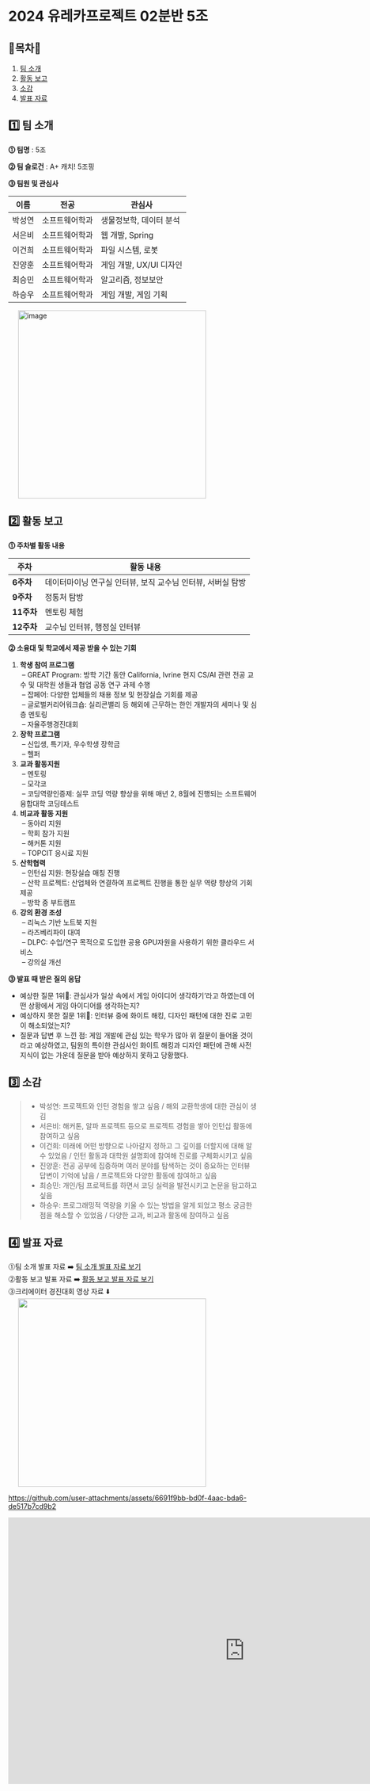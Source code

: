 # 2024 유레카프로젝트 02분반 5조

## **🌟목차🌟**
1. [팀 소개](#1️⃣-팀-소개)
2. [활동 보고](#2️⃣-활동-보고)
3. [소감](#3️⃣-소감)
4. [발표 자료](#4️⃣-발표-자료)
   

## 1️⃣ 팀 소개
**⓵ 팀명** : 5조  

**⓶ 팀 슬로건** : A+ 캐치! 5조핑

**⓷ 팀원 및 관심사**  

| **이름**  | **전공**         | **관심사**                  |
|-----------|------------------|-----------------------------|
| 박성연    | 소프트웨어학과   | 생물정보학, 데이터 분석     |
| 서은비    | 소프트웨어학과   | 웹 개발, Spring            |
| 이건희    | 소프트웨어학과   | 파일 시스템, 로봇          |
| 진양훈    | 소프트웨어학과   | 게임 개발, UX/UI 디자인    |
| 최승민    | 소프트웨어학과   | 알고리즘, 정보보안         |
| 하승우    | 소프트웨어학과   | 게임 개발, 게임 기획       |


<img src="https://github.com/user-attachments/assets/13f9cfd0-aa93-4d8f-9423-fcd0996713f8" alt="image" width="380px" style="display: inline-block; margin-left: 20px;">


## 2️⃣ 활동 보고

**⓵ 주차별 활동 내용**

| **주차**  | **활동 내용**                                                   |
|-----------|-----------------------------------------------------------------|
|  **6주차**   | 데이터마이닝 연구실 인터뷰, 보직 교수님 인터뷰, 서버실 탐방       |
|  **9주차**   | 정통처 탐방                                                    |
|  **11주차**  | 멘토링 체험                                                    |
|  **12주차**  | 교수님 인터뷰, 행정실 인터뷰                                    |

**⓶ 소융대 및 학교에서 제공 받을 수 있는 기회**
1. **학생 참여 프로그램**  
&nbsp;&ndash; GREAT Program: 방학 기간 동안 California, Ivrine 현지 CS/AI 관련 전공 교수 및 대학원 생들과 협업 공동 연구 과제 수행  
&nbsp;&ndash; 잡페어: 다양한 업체들의 채용 정보 및 현장실습 기회를 제공  
&nbsp;&ndash; 글로벌커리어워크숍: 실리콘밸리 등 해외에 근무하는 한인 개발자의 세미나 및 심층 멘토링  
&nbsp;&ndash; 자율주행경진대회
2. **장학 프로그램**  
&nbsp;&ndash; 신입생, 특기자, 우수학생 장학금  
&nbsp;&ndash; 헬퍼
3. **교과 활동지원**  
&nbsp;&ndash; 멘토링  
&nbsp;&ndash; 모각코  
&nbsp;&ndash; 코딩역량인증제: 실무 코딩 역량 향상을 위해 매년 2, 8월에 진행되는 소프트웨어융합대학 코딩테스트
4. **비교과 활동 지원**  
&nbsp;&ndash; 동아리 지원  
&nbsp;&ndash; 학회 참가 지원  
&nbsp;&ndash; 해커톤 지원  
&nbsp;&ndash; TOPCIT 응시료 지원
5. **산학협력**  
&nbsp;&ndash; 인턴십 지원: 현장실습 매칭 진행  
&nbsp;&ndash; 산학 프로젝트: 산업체와 연결하여 프로젝트 진행을 통한 실무 역량 향상의 기회 제공  
&nbsp;&ndash; 방학 중 부트캠프
6. **강의 환경 조성**  
&nbsp;&ndash; 리눅스 기반 노트북 지원  
&nbsp;&ndash; 라즈베리파이 대여  
&nbsp;&ndash; DLPC: 수업/연구 목적으로 도입한 공용 GPU자원을 사용하기 위한 클라우드 서비스  
&nbsp;&ndash; 강의실 개선


**⓷ 발표 때 받은 질의 응답**
- 예상한 질문 1위👑: 관심사가 일상 속에서 게임 아이디어 생각하기’라고 하였는데 어떤 상황에서 게임 아이디어를 생각하는지?
- 예상하지 못한 질문 1위👑: 인터뷰 중에 화이트 해킹, 디자인 패턴에 대한 진로 고민이 해소되었는지?
- 질문과 답변 후 느낀 점: 게임 개발에 관심 있는 학우가 많아 위 질문이 들어올 것이라고 예상하였고, 팀원의 특이한 관심사인 화이트 해킹과 디자인 패턴에 관해 사전 지식이 없는 가운데 질문을 받아 예상하지 못하고 당황했다.



## **3️⃣ 소감**
> - 박성연: 프로젝트와 인턴 경험을 쌓고 싶음 / 해외 교환학생에 대한 관심이 생김
> - 서은비: 해커톤, 알파 프로젝트 등으로 프로젝트 경험을 쌓아 인턴십 활동에 참여하고 싶음
> - 이건희: 미래에 어떤 방향으로 나아갈지 정하고 그 깊이를 더할지에 대해 알 수 있었음 / 인턴 활동과 대학원 설명회에 참여해 진로를 구체화시키고 싶음
> - 진양훈: 전공 공부에 집중하며 여러 분야를 탐색하는 것이 중요하는 인터뷰 답변이 기억에 남음 / 프로젝트와 다양한 활동에 참여하고 싶음
> - 최승민: 개인/팀 프로젝트를 하면서 코딩 실력을 발전시키고 논문을 탐고하고 싶음
> - 하승우: 프로그래밍적 역량을 키울 수 있는 방법을 알게 되었고 평소 궁금한 점을 해소할 수 있었음 / 다양한 교과, 비교과 활동에 참여하고 싶음


## **4️⃣ 발표 자료**
⓵팀 소개 발표 자료 ➡️ [팀 소개 발표 자료 보기](https://github.com/user-attachments/files/17814799/_5.pptx) <br>
⓶활동 보고 발표 자료 ➡️ [활동 보고 발표 자료 보기](https://github.com/user-attachments/files/17814731/_5.pptx) <br>
⓷크리에이터 경진대회 영상 자료 ⬇️ <br>
<img src="https://github.com/user-attachments/assets/2b8ccdb6-1070-432d-bb3d-520a7f8aa020" width="380px" style="display: inline-block; margin-left: 20px;">

https://github.com/user-attachments/assets/6691f9bb-bd0f-4aac-bda6-de517b7cd9b2

<iframe width="956" height="538" src="https://github.com/user-attachments/assets/6691f9bb-bd0f-4aac-bda6-de517b7cd9b2" frameborder="0" allow="accelerometer; autoplay; encrypted-media; gyroscope; picture-in-picture" allowfullscreen></iframe>
